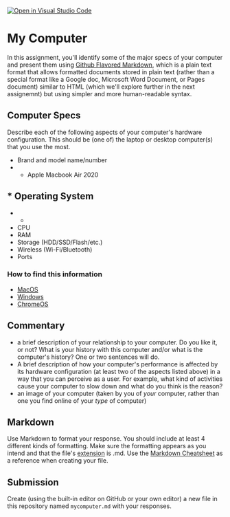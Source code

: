 [![Open in Visual Studio Code](https://classroom.github.com/assets/open-in-vscode-f059dc9a6f8d3a56e377f745f24479a46679e63a5d9fe6f495e02850cd0d8118.svg)](https://classroom.github.com/online_ide?assignment_repo_id=5471128&assignment_repo_type=AssignmentRepo)
# My Computer

In this assignment, you'll identify some of the major specs of your computer and present them using [Github Flavored Markdown](https://github.github.com/gfm/), which is a plain text format that allows formatted documents stored in plain text (rather than a special format like a Google doc, Microsoft Word Document, or Pages document) similar to HTML (which we'll explore further in the next assignemnt) but using simpler and more human-readable syntax.


## Computer Specs 
Describe each of the following aspects of your computer's hardware configuration. This should be (one of) the laptop or desktop computer(s) that you use the most.
* Brand and model name/number
* * Apple Macbook Air 2020
## * Operating System
* *
* CPU
* RAM
* Storage (HDD/SSD/Flash/etc.)
* Wireless (Wi-Fi/Bluetooth)
* Ports

### How to find this information
- [MacOS](https://support.apple.com/en-jo/guide/system-information/syspr35536/mac)
- [Windows](https://www.hellotech.com/guide/for/how-to-check-computer-specs-windows-10)
- [ChromeOS](https://www.howtogeek.com/234454/how-to-view-your-chromebooks-hardware-specifications-and-system-information/)


## Commentary
* a brief description of your relationship to your computer. Do you like it, or not? What is your history with this computer and/or what is the computer's history? One or two sentences will do.
* A brief description of how your computer's performance is affected by its hardware configuration (at least two of the aspects listed above) in a way that you can perceive as a user. For example, what kind of activities cause your computer to slow down and what do you think is the reason?
* an image of your computer (taken by you of *your* computer, rather than one you find online of your *type* of computer)


## Markdown
Use Markdown to format your response. You should include at least 4 different kinds of formatting. Make sure the formatting appears as you intend and that the file's [extension](https://www.howtogeek.com/356448/what-is-a-file-extension/) is .md. Use the [Markdown Cheatsheet](https://github.com/adam-p/markdown-here/wiki/Markdown-Cheatsheet) as a reference when creating your file.


## Submission
Create (using the built-in editor on GitHub or your own editor) a new file in this repository named `mycomputer.md` with your responses.

